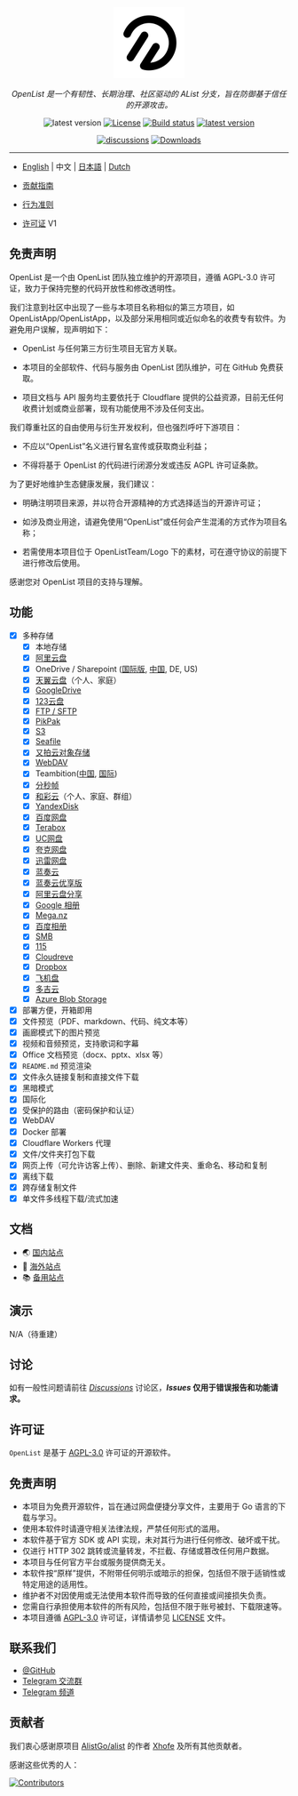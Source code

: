 <div align="center">
  <img style="width: 128px; height: 128px;" src="https://raw.githubusercontent.com/OpenListTeam/Logo/main/logo.svg" alt="logo" />

  <p><em>OpenList 是一个有韧性、长期治理、社区驱动的 AList 分支，旨在防御基于信任的开源攻击。</em></p>

  <img src="https://goreportcard.com/badge/github.com/OpenListTeam/OpenList/v3" alt="latest version" />
  <a href="https://github.com/OpenListTeam/OpenList/blob/main/LICENSE"><img src="https://img.shields.io/github/license/OpenListTeam/OpenList" alt="License" /></a>
  <a href="https://github.com/OpenListTeam/OpenList/actions?query=workflow%3ABuild"><img src="https://img.shields.io/github/actions/workflow/status/OpenListTeam/OpenList/build.yml?branch=main" alt="Build status" /></a>
  <a href="https://github.com/OpenListTeam/OpenList/releases"><img src="https://img.shields.io/github/release/OpenListTeam/OpenList" alt="latest version" /></a>

  <a href="https://github.com/OpenListTeam/OpenList/discussions"><img src="https://img.shields.io/github/discussions/OpenListTeam/OpenList?color=%23ED8936" alt="discussions" /></a>
  <a href="https://github.com/OpenListTeam/OpenList/releases"><img src="https://img.shields.io/github/downloads/OpenListTeam/OpenList/total?color=%239F7AEA&logo=github" alt="Downloads" /></a>
</div>

---

- [English](./README.md) | 中文 | [日本語](./README_ja.md) | [Dutch](./README_nl.md)

- [贡献指南](./CONTRIBUTING.md)
- [行为准则](./CODE_OF_CONDUCT.md)
- [许可证](./LICENSE)
V1

## 免责声明

OpenList 是一个由 OpenList 团队独立维护的开源项目，遵循 AGPL-3.0 许可证，致力于保持完整的代码开放性和修改透明性。

我们注意到社区中出现了一些与本项目名称相似的第三方项目，如 OpenListApp/OpenListApp，以及部分采用相同或近似命名的收费专有软件。为避免用户误解，现声明如下：

- OpenList 与任何第三方衍生项目无官方关联。

- 本项目的全部软件、代码与服务由 OpenList 团队维护，可在 GitHub 免费获取。

- 项目文档与 API 服务均主要依托于 Cloudflare 提供的公益资源，目前无任何收费计划或商业部署，现有功能使用不涉及任何支出。

我们尊重社区的自由使用与衍生开发权利，但也强烈呼吁下游项目：

- 不应以“OpenList”名义进行冒名宣传或获取商业利益；

- 不得将基于 OpenList 的代码进行闭源分发或违反 AGPL 许可证条款。

为了更好地维护生态健康发展，我们建议：

- 明确注明项目来源，并以符合开源精神的方式选择适当的开源许可证；

- 如涉及商业用途，请避免使用“OpenList”或任何会产生混淆的方式作为项目名称；

- 若需使用本项目位于 OpenListTeam/Logo 下的素材，可在遵守协议的前提下进行修改后使用。

感谢您对 OpenList 项目的支持与理解。

## 功能

- [x] 多种存储
  - [x] 本地存储
  - [x] [阿里云盘](https://www.alipan.com)
  - [x] OneDrive / Sharepoint ([国际版](https://www.microsoft.com/en-us/microsoft-365/onedrive/online-cloud-storage), [中国](https://portal.partner.microsoftonline.cn), DE, US)
  - [x] [天翼云盘](https://cloud.189.cn)（个人、家庭）
  - [x] [GoogleDrive](https://drive.google.com)
  - [x] [123云盘](https://www.123pan.com)
  - [x] [FTP / SFTP](https://en.wikipedia.org/wiki/File_Transfer_Protocol)
  - [x] [PikPak](https://www.mypikpak.com)
  - [x] [S3](https://aws.amazon.com/s3)
  - [x] [Seafile](https://seafile.com)
  - [x] [又拍云对象存储](https://www.upyun.com/products/file-storage)
  - [x] [WebDAV](https://en.wikipedia.org/wiki/WebDAV)
  - [x] Teambition([中国](https://www.teambition.com), [国际](https://us.teambition.com))
  - [x] [分秒帧](https://www.mediatrack.cn)
  - [x] [和彩云](https://yun.139.com)（个人、家庭、群组）
  - [x] [YandexDisk](https://disk.yandex.com)
  - [x] [百度网盘](http://pan.baidu.com)
  - [x] [Terabox](https://www.terabox.com/main)
  - [x] [UC网盘](https://drive.uc.cn)
  - [x] [夸克网盘](https://pan.quark.cn)
  - [x] [迅雷网盘](https://pan.xunlei.com)
  - [x] [蓝奏云](https://www.lanzou.com)
  - [x] [蓝奏云优享版](https://www.ilanzou.com)
  - [x] [阿里云盘分享](https://www.alipan.com)
  - [x] [Google 相册](https://photos.google.com)
  - [x] [Mega.nz](https://mega.nz)
  - [x] [百度相册](https://photo.baidu.com)
  - [x] [SMB](https://en.wikipedia.org/wiki/Server_Message_Block)
  - [x] [115](https://115.com)
  - [x] [Cloudreve](https://cloudreve.org)
  - [x] [Dropbox](https://www.dropbox.com)
  - [x] [飞机盘](https://www.feijipan.com)
  - [x] [多吉云](https://www.dogecloud.com/product/oss)
  - [x] [Azure Blob Storage](https://azure.microsoft.com/products/storage/blobs)
- [x] 部署方便，开箱即用
- [x] 文件预览（PDF、markdown、代码、纯文本等）
- [x] 画廊模式下的图片预览
- [x] 视频和音频预览，支持歌词和字幕
- [x] Office 文档预览（docx、pptx、xlsx 等）
- [x] `README.md` 预览渲染
- [x] 文件永久链接复制和直接文件下载
- [x] 黑暗模式
- [x] 国际化
- [x] 受保护的路由（密码保护和认证）
- [x] WebDAV
- [x] Docker 部署
- [x] Cloudflare Workers 代理
- [x] 文件/文件夹打包下载
- [x] 网页上传（可允许访客上传）、删除、新建文件夹、重命名、移动和复制
- [x] 离线下载
- [x] 跨存储复制文件
- [x] 单文件多线程下载/流式加速

## 文档

- 🌏 [国内站点](https://doc.oplist.org.cn)
- 📘 [海外站点](https://doc.oplist.org)
- 📚 [备用站点](https://doc.openlist.team)

## 演示

N/A（待重建）

## 讨论

如有一般性问题请前往 [*Discussions*](https://github.com/OpenListTeam/OpenList/discussions) 讨论区，***Issues* 仅用于错误报告和功能请求。**

## 许可证

`OpenList` 是基于 [AGPL-3.0](https://www.gnu.org/licenses/agpl-3.0.txt) 许可证的开源软件。

## 免责声明

- 本项目为免费开源软件，旨在通过网盘便捷分享文件，主要用于 Go 语言的下载与学习。
- 使用本软件时请遵守相关法律法规，严禁任何形式的滥用。
- 本软件基于官方 SDK 或 API 实现，未对其行为进行任何修改、破坏或干扰。
- 仅进行 HTTP 302 跳转或流量转发，不拦截、存储或篡改任何用户数据。
- 本项目与任何官方平台或服务提供商无关。
- 本软件按“原样”提供，不附带任何明示或暗示的担保，包括但不限于适销性或特定用途的适用性。
- 维护者不对因使用或无法使用本软件而导致的任何直接或间接损失负责。
- 您需自行承担使用本软件的所有风险，包括但不限于账号被封、下载限速等。
- 本项目遵循 [AGPL-3.0](https://www.gnu.org/licenses/agpl-3.0.txt) 许可证，详情请参见 [LICENSE](./LICENSE) 文件。

## 联系我们

- [@GitHub](https://github.com/OpenListTeam)
- [Telegram 交流群](https://t.me/OpenListTeam)
- [Telegram 频道](https://t.me/OpenListOfficial)

## 贡献者

我们衷心感谢原项目 [AlistGo/alist](https://github.com/AlistGo/alist) 的作者 [Xhofe](https://github.com/Xhofe) 及所有其他贡献者。

感谢这些优秀的人：

[![Contributors](https://contrib.rocks/image?repo=OpenListTeam/OpenList)](https://github.com/OpenListTeam/OpenList/graphs/contributors)
